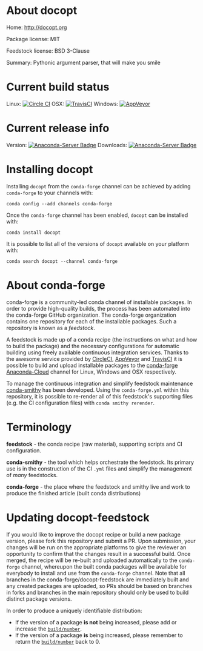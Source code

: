 About docopt
============

Home: http://docopt.org

Package license: MIT

Feedstock license: BSD 3-Clause

Summary: Pythonic argument parser, that will make you smile



Current build status
====================

Linux: [![Circle CI](https://circleci.com/gh/conda-forge/docopt-feedstock.svg?style=shield)](https://circleci.com/gh/conda-forge/docopt-feedstock)
OSX: [![TravisCI](https://travis-ci.org/conda-forge/docopt-feedstock.svg?branch=master)](https://travis-ci.org/conda-forge/docopt-feedstock)
Windows: [![AppVeyor](https://ci.appveyor.com/api/projects/status/github/conda-forge/docopt-feedstock?svg=True)](https://ci.appveyor.com/project/conda-forge/docopt-feedstock/branch/master)

Current release info
====================
Version: [![Anaconda-Server Badge](https://anaconda.org/conda-forge/docopt/badges/version.svg)](https://anaconda.org/conda-forge/docopt)
Downloads: [![Anaconda-Server Badge](https://anaconda.org/conda-forge/docopt/badges/downloads.svg)](https://anaconda.org/conda-forge/docopt)

Installing docopt
=================

Installing `docopt` from the `conda-forge` channel can be achieved by adding `conda-forge` to your channels with:

```
conda config --add channels conda-forge
```

Once the `conda-forge` channel has been enabled, `docopt` can be installed with:

```
conda install docopt
```

It is possible to list all of the versions of `docopt` available on your platform with:

```
conda search docopt --channel conda-forge
```


About conda-forge
=================

conda-forge is a community-led conda channel of installable packages.
In order to provide high-quality builds, the process has been automated into the
conda-forge GitHub organization. The conda-forge organization contains one repository
for each of the installable packages. Such a repository is known as a *feedstock*.

A feedstock is made up of a conda recipe (the instructions on what and how to build
the package) and the necessary configurations for automatic building using freely
available continuous integration services. Thanks to the awesome service provided by
[CircleCI](https://circleci.com/), [AppVeyor](http://www.appveyor.com/)
and [TravisCI](https://travis-ci.org/) it is possible to build and upload installable
packages to the [conda-forge](https://anaconda.org/conda-forge)
[Anaconda-Cloud](http://docs.anaconda.org/) channel for Linux, Windows and OSX respectively.

To manage the continuous integration and simplify feedstock maintenance
[conda-smithy](http://github.com/conda-forge/conda-smithy) has been developed.
Using the ``conda-forge.yml`` within this repository, it is possible to re-render all of
this feedstock's supporting files (e.g. the CI configuration files) with ``conda smithy rerender``.


Terminology
===========

**feedstock** - the conda recipe (raw material), supporting scripts and CI configuration.

**conda-smithy** - the tool which helps orchestrate the feedstock.
                   Its primary use is in the construction of the CI ``.yml`` files
                   and simplify the management of *many* feedstocks.

**conda-forge** - the place where the feedstock and smithy live and work to
                  produce the finished article (built conda distributions)


Updating docopt-feedstock
=========================

If you would like to improve the docopt recipe or build a new
package version, please fork this repository and submit a PR. Upon submission,
your changes will be run on the appropriate platforms to give the reviewer an
opportunity to confirm that the changes result in a successful build. Once
merged, the recipe will be re-built and uploaded automatically to the
`conda-forge` channel, whereupon the built conda packages will be available for
everybody to install and use from the `conda-forge` channel.
Note that all branches in the conda-forge/docopt-feedstock are
immediately built and any created packages are uploaded, so PRs should be based
on branches in forks and branches in the main repository should only be used to
build distinct package versions.

In order to produce a uniquely identifiable distribution:
 * If the version of a package **is not** being increased, please add or increase
   the [``build/number``](http://conda.pydata.org/docs/building/meta-yaml.html#build-number-and-string).
 * If the version of a package **is** being increased, please remember to return
   the [``build/number``](http://conda.pydata.org/docs/building/meta-yaml.html#build-number-and-string)
   back to 0.

